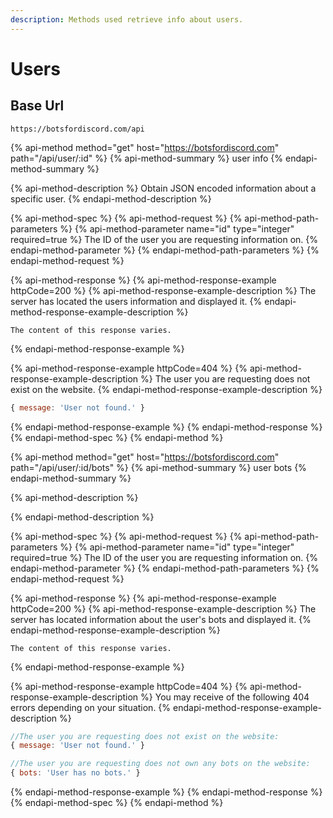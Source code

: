 ```yaml
---
description: Methods used retrieve info about users.
---
```


# Users

## Base Url

```text
https://botsfordiscord.com/api
```

{% api-method method="get" host="https://botsfordiscord.com" path="/api/user/:id" %}
{% api-method-summary %}
user info
{% endapi-method-summary %}

{% api-method-description %}
Obtain JSON encoded information about a specific user.
{% endapi-method-description %}

{% api-method-spec %}
{% api-method-request %}
{% api-method-path-parameters %}
{% api-method-parameter name="id" type="integer" required=true %}
The ID of the user you are requesting information on.
{% endapi-method-parameter %}
{% endapi-method-path-parameters %}
{% endapi-method-request %}

{% api-method-response %}
{% api-method-response-example httpCode=200 %}
{% api-method-response-example-description %}
The server has located the users information and displayed it.
{% endapi-method-response-example-description %}

```text
The content of this response varies.
```
{% endapi-method-response-example %}

{% api-method-response-example httpCode=404 %}
{% api-method-response-example-description %}
The user you are requesting does not exist on the website.
{% endapi-method-response-example-description %}

```javascript
{ message: 'User not found.' }
```
{% endapi-method-response-example %}
{% endapi-method-response %}
{% endapi-method-spec %}
{% endapi-method %}

{% api-method method="get" host="https://botsfordiscord.com" path="/api/user/:id/bots" %}
{% api-method-summary %}
user bots
{% endapi-method-summary %}

{% api-method-description %}

{% endapi-method-description %}

{% api-method-spec %}
{% api-method-request %}
{% api-method-path-parameters %}
{% api-method-parameter name="id" type="integer" required=true %}
The ID of the user you are requesting information on.
{% endapi-method-parameter %}
{% endapi-method-path-parameters %}
{% endapi-method-request %}

{% api-method-response %}
{% api-method-response-example httpCode=200 %}
{% api-method-response-example-description %}
The server has located information about the user's bots and displayed it.
{% endapi-method-response-example-description %}

```text
The content of this response varies.
```
{% endapi-method-response-example %}

{% api-method-response-example httpCode=404 %}
{% api-method-response-example-description %}
You may receive of the following 404 errors depending on your situation.
{% endapi-method-response-example-description %}

```javascript
//The user you are requesting does not exist on the website:
{ message: 'User not found.' }

//The user you are requesting does not own any bots on the website:
{ bots: 'User has no bots.' }
```
{% endapi-method-response-example %}
{% endapi-method-response %}
{% endapi-method-spec %}
{% endapi-method %}

